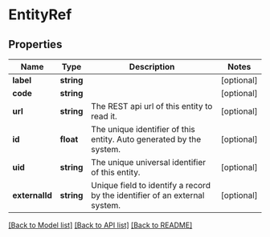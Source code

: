 # EntityRef

## Properties
Name | Type | Description | Notes
------------ | ------------- | ------------- | -------------
**label** | **string** |  | [optional] 
**code** | **string** |  | [optional] 
**url** | **string** | The REST api url of this entity to read it. | [optional] 
**id** | **float** | The unique identifier of this entity. Auto generated by the system. | [optional] 
**uid** | **string** | The unique universal identifier of this entity. | [optional] 
**externalId** | **string** | Unique field to identify a record by the identifier of an external system. | [optional] 

[[Back to Model list]](../../README.md#documentation-for-models) [[Back to API list]](../../README.md#documentation-for-api-endpoints) [[Back to README]](../../README.md)

